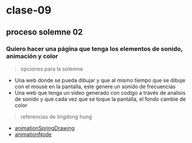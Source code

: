# clase-09
## proceso solemne 02
### Quiero hacer una página que tenga los elementos de sonido, animación y color
> opciones para la solemne
* Una web donde se pueda dibujar y que al mismo tiempo que se dibuje con el mouse en la pantalla, este genere un sonido de frecuencias
* Una web que tenga un video generado con codigo a través de analisis de sonido y que cada vez que se toque la pantalla, el fondo cambie de color
> referencias de lingdong hung
* [animationSpringDrawing](https://editor.p5js.org/lingdong/sketches/R2WikUz_C)
* [animationNode](https://editor.p5js.org/lingdong/sketches/xIELTdGwE)

